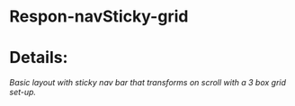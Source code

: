 # Respon-navSticky-grid

# Details:

*Basic layout with sticky nav bar that transforms on scroll with a 3 box grid set-up.*
